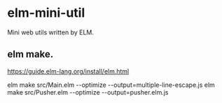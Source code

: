 # elm-mini-util

Mini web utils written by ELM.

## elm make.
https://guide.elm-lang.org/install/elm.html

elm make src/Main.elm --optimize --output=multiple-line-escape.js
elm make src/Pusher.elm --optimize --output=pusher.elm.js